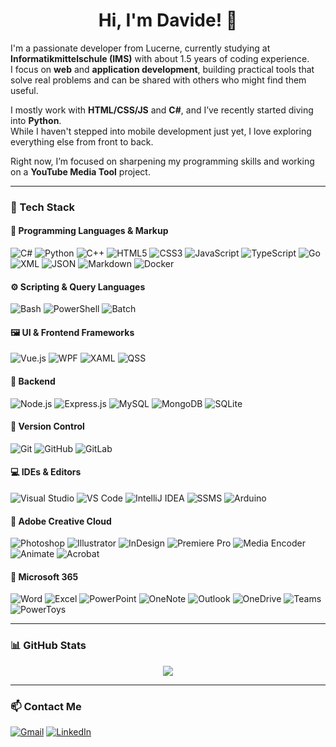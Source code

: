 <h1 align="center">Hi, I'm Davide! 👋</h1>

I'm a passionate developer from Lucerne, currently studying at **Informatikmittelschule (IMS)** with about 1.5 years of coding experience.  
I focus on **web** and **application development**, building practical tools that solve real problems and can be shared with others who might find them useful.

I mostly work with **HTML/CSS/JS** and **C#**, and I’ve recently started diving into **Python**.  
While I haven't stepped into mobile development just yet, I love exploring everything else from front to back.

Right now, I’m focused on sharpening my programming skills and working on a **YouTube Media Tool** project.

---

### 🔧 Tech Stack

#### 🧠 Programming Languages & Markup

![C#](https://img.shields.io/badge/C%23-239120?style=for-the-badge&logo=c-sharp&logoColor=white)
![Python](https://img.shields.io/badge/Python-3776AB?style=for-the-badge&logo=python&logoColor=white)
![C++](https://img.shields.io/badge/C++-00599C?style=for-the-badge&logo=c%2b%2b&logoColor=white)
![HTML5](https://img.shields.io/badge/HTML5-E34F26?style=for-the-badge&logo=html5&logoColor=white)
![CSS3](https://img.shields.io/badge/CSS3-1572B6?style=for-the-badge&logo=css3&logoColor=white)
![JavaScript](https://img.shields.io/badge/JavaScript-F7DF1E?style=for-the-badge&logo=javascript&logoColor=black)
![TypeScript](https://img.shields.io/badge/TypeScript-3178C6?style=for-the-badge&logo=typescript&logoColor=white)
![Go](https://img.shields.io/badge/Go-00ADD8?style=for-the-badge&logo=go&logoColor=white)
![XML](https://img.shields.io/badge/XML-EF652A?style=for-the-badge&logo=xml&logoColor=white)
![JSON](https://img.shields.io/badge/JSON-000000?style=for-the-badge&logo=json&logoColor=white)
![Markdown](https://img.shields.io/badge/Markdown-000000?style=for-the-badge&logo=markdown&logoColor=white)
![Docker](https://img.shields.io/badge/Docker-2496ED?style=for-the-badge&logo=docker&logoColor=white)

#### ⚙️ Scripting & Query Languages

![Bash](https://img.shields.io/badge/Bash-121011?style=for-the-badge&logo=gnubash&logoColor=white)
![PowerShell](https://img.shields.io/badge/PowerShell-5391FE?style=for-the-badge&logo=powershell&logoColor=white)
![Batch](https://img.shields.io/badge/Batch-000000?style=for-the-badge&logo=windows&logoColor=white)

#### 🖼️ UI & Frontend Frameworks

![Vue.js](https://img.shields.io/badge/Vue.js-35495E?style=for-the-badge&logo=vuedotjs&logoColor=4FC08D)
![WPF](https://img.shields.io/badge/WPF-6A1577?style=for-the-badge&logo=windows&logoColor=white)
![XAML](https://img.shields.io/badge/XAML-0C54C2?style=for-the-badge&logo=xml&logoColor=white)
![QSS](https://img.shields.io/badge/QSS-404D59?style=for-the-badge&logo=qt&logoColor=white)

#### 🧩 Backend

![Node.js](https://img.shields.io/badge/Node.js-339933?style=for-the-badge&logo=nodedotjs&logoColor=white)
![Express.js](https://img.shields.io/badge/Express.js-404D59?style=for-the-badge&logo=node.js&logoColor=white)
![MySQL](https://img.shields.io/badge/MySQL-005C84?style=for-the-badge&logo=mysql&logoColor=white)
![MongoDB](https://img.shields.io/badge/MongoDB-4EA94B?style=for-the-badge&logo=mongodb&logoColor=white)
![SQLite](https://img.shields.io/badge/SQLite-003B57?style=for-the-badge&logo=sqlite&logoColor=white)

#### 🧪 Version Control

![Git](https://img.shields.io/badge/Git-F05032?style=for-the-badge&logo=git&logoColor=white)
![GitHub](https://img.shields.io/badge/GitHub-181717?style=for-the-badge&logo=github&logoColor=white)
![GitLab](https://img.shields.io/badge/GitLab-FC6D26?style=for-the-badge&logo=gitlab&logoColor=white)

#### 💻 IDEs & Editors

![Visual Studio](https://img.shields.io/badge/Visual%20Studio-5C2D91?style=for-the-badge&logo=visualstudio&logoColor=white)
![VS Code](https://img.shields.io/badge/VS%20Code-007ACC?style=for-the-badge&logo=visualstudiocode&logoColor=white)
![IntelliJ IDEA](https://img.shields.io/badge/IntelliJ%20IDEA-000000?style=for-the-badge&logo=intellijidea&logoColor=white)
![SSMS](https://img.shields.io/badge/SSMS-F29D50?style=for-the-badge&logoColor=white)
![Arduino](https://img.shields.io/badge/Arduino-00979D?style=for-the-badge&logo=arduino&logoColor=white)

#### 🎨 Adobe Creative Cloud

![Photoshop](https://img.shields.io/badge/Photoshop-31A8FF?style=for-the-badge&logo=adobephotoshop&logoColor=white)
![Illustrator](https://img.shields.io/badge/Illustrator-FF9A00?style=for-the-badge&logo=adobeillustrator&logoColor=white)
![InDesign](https://img.shields.io/badge/InDesign-EE3D8F?style=for-the-badge&logo=adobeindesign&logoColor=white)
![Premiere Pro](https://img.shields.io/badge/Premiere%20Pro-16007E?style=for-the-badge&logo=adobepremierepro&logoColor=9A9AEF)
![Media Encoder](https://img.shields.io/badge/Media%20Encoder-16007E?style=for-the-badge&logo=adobemediaencoder&logoColor=9A9AEF)
![Animate](https://img.shields.io/badge/Animate-16007E?style=for-the-badge&logo=adobeanimate&logoColor=9A9AEF)
![Acrobat](https://img.shields.io/badge/Acrobat-FF0000?style=for-the-badge&logo=adobeacrobatreader&logoColor=white)

#### 🧩 Microsoft 365

![Word](https://img.shields.io/badge/Word-2B579A?style=for-the-badge&logo=microsoftword&logoColor=white)
![Excel](https://img.shields.io/badge/Excel-217346?style=for-the-badge&logo=microsoftexcel&logoColor=white)
![PowerPoint](https://img.shields.io/badge/PowerPoint-B7472A?style=for-the-badge&logo=microsoftpowerpoint&logoColor=white)
![OneNote](https://img.shields.io/badge/OneNote-7719AA?style=for-the-badge&logo=microsoftonenote&logoColor=white)
![Outlook](https://img.shields.io/badge/Outlook-0072C6?style=for-the-badge&logo=microsoftoutlook&logoColor=white)
![OneDrive](https://img.shields.io/badge/OneDrive-0078D4?style=for-the-badge&logo=microsoftonedrive&logoColor=white)
![Teams](https://img.shields.io/badge/Teams-6264A7?style=for-the-badge&logo=microsoftteams&logoColor=white)
![PowerToys](https://img.shields.io/badge/PowerToys-404040?style=for-the-badge&logo=windows&logoColor=white)


---

### 📊 GitHub Stats

<p align="center">
  <img src="https://github-readme-stats.vercel.app/api/top-langs/?username=davide-muzzi&layout=compact&theme=default&hide_border=true" />
</p>


---

### 📫 Contact Me

[![Gmail](https://img.shields.io/badge/Gmail-D14836?style=for-the-badge&logo=gmail&logoColor=white)](mailto:davidemax.muzzi@gmail.com)
[![LinkedIn](https://img.shields.io/badge/LinkedIn-0077B5?style=for-the-badge&logo=linkedin&logoColor=white)](https://linkedin.com/in/YOUR_LINK_HERE)
